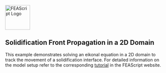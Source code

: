 <img src="https://feascript.github.io/FEAScript-website/assets/feascript-logo.png" width="80" alt="FEAScript Logo">

## Solidification Front Propagation in a 2D Domain

This example demonstrates solving an eikonal equation in a 2D domain to track the movement of a solidification interface. For detailed information on the model setup refer to the corresponding [tutorial](https://feascript.com/tutorials/solidification-front-2d.html) in the FEAScript website.